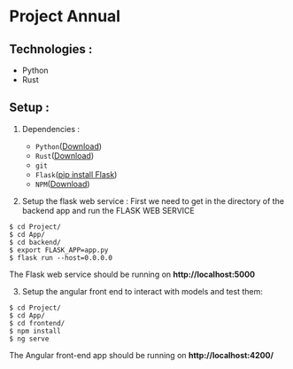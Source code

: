 # Project Annual

## Technologies :

- Python
- Rust

## Setup :

1. Dependencies :

   - `Python`([Download](https://www.python.org/downloads/release/python-368/))
   - `Rust`([Download](https://www.rust-lang.org/tools/install))
   - `git`
   - `Flask`([pip install Flask](https://flask.palletsprojects.com/en/1.1.x/))
   - `NPM`([Download](https://www.npmjs.com/))

2. Setup the flask web service :
   First we need to get in the directory of the backend app and run the FLASK WEB SERVICE

```console
$ cd Project/
$ cd App/
$ cd backend/
$ export FLASK_APP=app.py
$ flask run --host=0.0.0.0
```

The Flask web service should be running on **http://localhost:5000**

3. Setup the angular front end to interact with models and test them:

```console
$ cd Project/
$ cd App/
$ cd frontend/
$ npm install
$ ng serve
```

The Angular front-end app should be running on **http://localhost:4200/**
